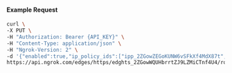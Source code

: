 <!-- Code generated for API Clients. DO NOT EDIT. -->

#### Example Request

```bash
curl \
-X PUT \
-H "Authorization: Bearer {API_KEY}" \
-H "Content-Type: application/json" \
-H "Ngrok-Version: 2" \
-d '{"enabled":true,"ip_policy_ids":["ipp_2ZGowZEGoKUNW6vSFkXf4MdX87t","ipp_2ZGowUXaQxwVOFcfVTroSbaOlS8"]}' \
https://api.ngrok.com/edges/https/edghts_2ZGowWQUHbrrtZJ9LZMiCTnf4U4/routes/edghtsrt_2ZGowXWWs8KKFS9j8VwYxag3SZP/ip_restriction
```
